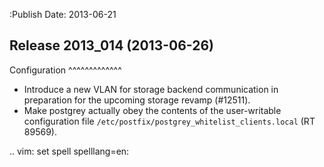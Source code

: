 :Publish Date: 2013-06-21

Release 2013_014 (2013-06-26)
-----------------------------


Configuration
^^^^^^^^^^^^^

* Introduce a new VLAN for storage backend communication in preparation for
  the upcoming storage revamp (#12511).
* Make postgrey actually obey the contents of the user-writable configuration
  file `/etc/postfix/postgrey_whitelist_clients.local` (RT 89569).



.. vim: set spell spelllang=en:
